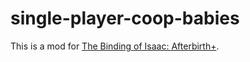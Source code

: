 # single-player-coop-babies

This is a mod for [The Binding of Isaac: Afterbirth+](https://store.steampowered.com/app/570660/The_Binding_of_Isaac_Afterbirth/).
